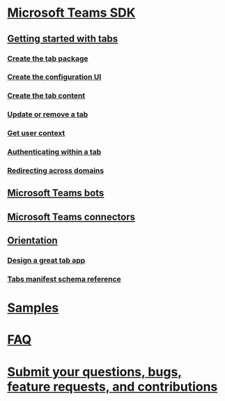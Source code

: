 ﻿# [Microsoft Teams SDK](index.md)

## [Getting started with tabs](gettingstarted.md)
### [Create the tab package](createtabpackage.md)
### [Create the configuration UI](createtabconfigui.md)
### [Create the tab content](createtabcontent.md)
### [Update or remove a tab](updateremovetab.md)
### [Get user context](getusercontext.md)
### [Authenticating within a tab](auth.md)
### [Redirecting across domains](crossdomain.md)
## [Microsoft Teams bots](bots.md)
## [Microsoft Teams connectors](connectors.md)
## [Orientation](orientation.md)
### [Design a great tab app](design.md)
### [Tabs manifest schema reference](tab_schema.md)

# [Samples](samples.md)
# [FAQ](faq.md)
# [Submit your questions, bugs, feature requests, and contributions](feedback.md)
